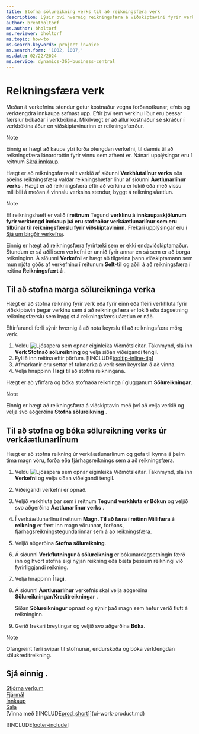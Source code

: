 ```yaml
---
title: Stofna sölureikning verks til að reikningsfæra verk
description: Lýsir því hvernig reikningsfæra á viðskiptavini fyrir verkkostnað sem verkferla og kostnað sem safnast upp.
author: brentholtorf
ms.author: bholtorf
ms.reviewer: bholtorf
ms.topic: how-to
ms.search.keywords: project invoice
ms.search.form: '1002, 1007,'
ms.date: 02/22/2024
ms.service: dynamics-365-business-central
---
```

# <a name="invoice-projects"></a>Reikningsfæra verk

Meðan á verkefninu stendur getur kostnaður vegna forðanotkunar, efnis og verktengdra innkaupa safnast upp. Eftir því sem verkinu líður eru þessar færslur bókaðar í verkbókina. Mikilvægt er að allur kostnaður sé skráður í verkbókina áður en viðskiptavinurinn er reikningsfærður.

> [!NOTE]
> Einnig er hægt að kaupa ytri forða ótengdan verkefni, til dæmis til að reikningsfæra lánardrottin fyrir vinnu sem afhent er. Nánari upplýsingar eru í reitnum [Skrá innkaup](purchasing-how-record-purchases.md).

Hægt er að reikningsfæra allt verkið af síðunni **Verkhlutalínur verks** eða aðeins reikningsfæra valdar reikningshæfar línur af síðunni **Áætlunarlínur verks** . Hægt er að reikningsfæra eftir að verkinu er lokið eða með vissu millibili á meðan á vinnslu verksins stendur, byggt á reikningsáætlun.

> [!NOTE]  
> Ef reikningshæft er valið **í reitnum** Tegund **verklínu á innkaupaskjölunum fyrir verktengd innkaup þá eru stofnaðar verkáætlunarlínur sem eru tilbúnar til reikningsfærslu fyrir viðskiptavininn.**  Frekari upplýsingar eru í [Sjá um birgðir verkefna](projects-how-manage-project-supplies.md).

Einnig er hægt að reikningsfæra fyrirtæki sem er ekki endaviðskiptamaður. Stundum er sá aðili sem verkefni er unnið fyrir annar en sá sem er að borga reikninginn. Á síðunni **Verkefni** er hægt að tilgreina þann viðskiptamann sem mun njóta góðs af verkefninu í reitunum **Selt-til** og aðili á að reikningsfæra í reitina **Reikningsfært á** .

## <a name="to-create-multiple-project-sales-invoices"></a>Til að stofna marga sölureikninga verka

Hægt er að stofna reikning fyrir verk eða fyrir einn eða fleiri verkhluta fyrir viðskiptavin þegar verkinu sem á að reikningsfæra er lokið eða dagsetning reikningsfærslu sem byggist á reikningsfærsluáætlun er náð.

Eftirfarandi ferli sýnir hvernig á að nota keyrslu til að reikningsfæra mörg verk.  

1. Veldu ![Ljósapera sem opnar eiginleika Viðmótsleitar.](media/ui-search/search_small.png "Segðu mér hvað þú vilt gera") Táknmynd, slá inn **Verk Stofnað sölureikning** og velja síðan viðeigandi tengil.  
2. Fyllið inn reitina eftir þörfum. [!INCLUDE[tooltip-inline-tip](includes/tooltip-inline-tip_md.md)]
3. Afmarkanir eru settar ef takmarka á verk sem keyrslan á að vinna.
4. Velja hnappinn **Í lagi** til að stofna reikningana.  

Hægt er að yfirfara og bóka stofnaða reikninga í glugganum **Sölureikningar**.

> [!NOTE]
> Einnig er hægt að reikningsfæra á viðskiptavin með því að velja verkið og velja svo aðgerðina **Stofna sölureikning** . 

## <a name="to-create-and-post-project-sales-invoice-from-project-planning-lines"></a>Til að stofna og bóka sölureikning verks úr verkáætlunarlínum

Hægt er að stofna reikning úr verkáætlunarlínum og gefa til kynna á þeim tíma magn vöru, forða eða fjárhagsreiknings sem á að reikningsfæra.

1. Veldu ![Ljósapera sem opnar eiginleika Viðmótsleitar.](media/ui-search/search_small.png "Segðu mér hvað þú vilt gera") Táknmynd, slá inn **Verkefni** og velja síðan viðeigandi tengil.
2. Viðeigandi verkefni er opnað.
3. Veljið verkhluta þar sem í reitnum **Tegund** **verkhluta er Bókun** og veljið svo aðgerðina **Áætlunarlínur verks** .  
4. Í verkáætlunarlínu í reitnum **Magn. Til að færa í reitinn Millifæra á reikning** er fært inn magn vörunnar, forðans, fjárhagsreikningstegundarinnar sem á að reikningsfæra.  
5. Veljið aðgerðina **Stofna sölureikning**.
6. Á síðunni **Verkflutningur á sölureikning** er bókunardagsetningin færð inn og hvort stofna eigi nýjan reikning eða bæta þessum reikningi við fyrirliggjandi reikning.
7. Velja hnappinn **Í lagi**.  
8. Á síðunni **Áætlunarlínur** verkefnis skal velja aðgerðina **Sölureikningar/Kreditreikningar** .

    Síðan **Sölureikningur** opnast og sýnir það magn sem hefur verið flutt á reikninginn.
9. Gerið frekari breytingar og veljið svo aðgerðina **Bóka**.

> [!NOTE]  
> Ofangreint ferli svipar til stofnunar, endurskoða og bóka verktengdan sölukreditreikning.

## <a name="see-also"></a>Sjá einnig .

[Stjórna verkum](projects-manage-projects.md)  
[Fjármál](finance.md)  
[Innkaup](purchasing-manage-purchasing.md)  
[Sala](sales-manage-sales.md)  
[Vinna með [!INCLUDE[prod_short](includes/prod_short.md)]](ui-work-product.md)  

[!INCLUDE[footer-include](includes/footer-banner.md)]
